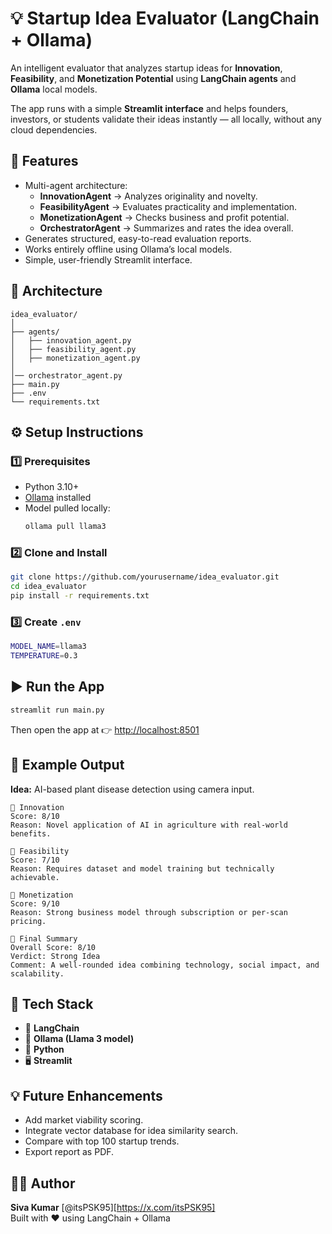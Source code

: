 # 💡 Startup Idea Evaluator (LangChain + Ollama)

An intelligent evaluator that analyzes startup ideas for **Innovation**, **Feasibility**, and **Monetization Potential** using **LangChain agents** and **Ollama** local models.

The app runs with a simple **Streamlit interface** and helps founders, investors, or students validate their ideas instantly — all locally, without any cloud dependencies.

## 🚀 Features

- Multi-agent architecture:
  - **InnovationAgent** → Analyzes originality and novelty.
  - **FeasibilityAgent** → Evaluates practicality and implementation.
  - **MonetizationAgent** → Checks business and profit potential.
  - **OrchestratorAgent** → Summarizes and rates the idea overall.
- Generates structured, easy-to-read evaluation reports.
- Works entirely offline using Ollama’s local models.
- Simple, user-friendly Streamlit interface.

## 🧩 Architecture

```
idea_evaluator/
│
├── agents/
│   ├── innovation_agent.py
│   ├── feasibility_agent.py
│   ├── monetization_agent.py
│
│── orchestrator_agent.py
├── main.py
├── .env
└── requirements.txt
```

## ⚙️ Setup Instructions

### 1️⃣ Prerequisites
- Python 3.10+
- [Ollama](https://ollama.ai) installed
- Model pulled locally:
  ```bash
  ollama pull llama3
  ```

### 2️⃣ Clone and Install
```bash
git clone https://github.com/yourusername/idea_evaluator.git
cd idea_evaluator
pip install -r requirements.txt
```

### 3️⃣ Create `.env`
```bash
MODEL_NAME=llama3
TEMPERATURE=0.3
```

## ▶️ Run the App

```bash
streamlit run main.py
```

Then open the app at 👉 [http://localhost:8501](http://localhost:8501)

## 🧠 Example Output

**Idea:** AI-based plant disease detection using camera input.

```
📘 Innovation
Score: 8/10
Reason: Novel application of AI in agriculture with real-world benefits.

📘 Feasibility
Score: 7/10
Reason: Requires dataset and model training but technically achievable.

📘 Monetization
Score: 9/10
Reason: Strong business model through subscription or per-scan pricing.

📘 Final Summary
Overall Score: 8/10
Verdict: Strong Idea
Comment: A well-rounded idea combining technology, social impact, and scalability.
```

## 🧰 Tech Stack

- 🧩 **LangChain**
- 🦙 **Ollama (Llama 3 model)**
- 🧠 **Python**
- 🖥️ **Streamlit**

## 💡 Future Enhancements

- Add market viability scoring.
- Integrate vector database for idea similarity search.
- Compare with top 100 startup trends.
- Export report as PDF.

## 👨‍💻 Author

**Siva Kumar** [@itsPSK95][https://x.com/itsPSK95]  
Built with ❤️ using LangChain + Ollama


